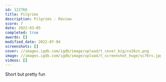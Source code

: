 ```yaml
---
id: 122766
title: Pilgrims
description: Pilgrims - Review
score: 7
date: 2022-03-05
completed: true
awards: []
modified_date: 2022-07-04
screenshots: []
cover: //images.igdb.com/igdb/image/upload/t_cover_big/co26cn.png
image: //images.igdb.com/igdb/image/upload/t_screenshot_huge/sc76rv.jpg
videos: []
---
```

Short but pretty fun